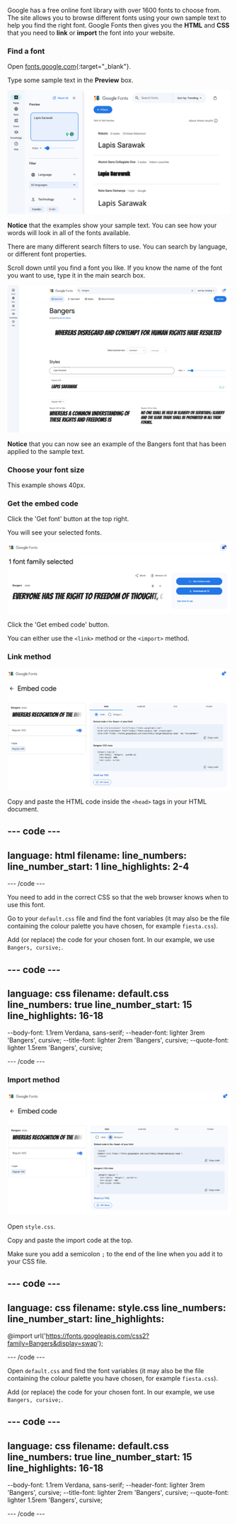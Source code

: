 Google has a free online font library with over 1600 fonts to choose from. The site allows you to browse different fonts using your own sample text to help you find the right font. Google Fonts then gives you the **HTML** and **CSS** that you need to **link** or **import** the font into your website. 

### Find a font

Open [fonts.google.com](https://fonts.google.com/){:target="_blank"}.

Type some sample text in the **Preview** box.

![The Google Fonts search page. The words 'Lapis Sarawak' are in the preview box.](images/custom.png)

**Notice** that the examples show your sample text. You can see how your words will look in all of the fonts available. 

There are many different search filters to use. You can search by language, or different font properties.

Scroll down until you find a font you like. If you know the name of the font you want to use, type it in the main search box. 

!['Bangers' has been typed into the search box.](images/bangers.png)

**Notice** that you can now see an example of the Bangers font that has been applied to the sample text. 

### Choose your font size 

This example shows 40px.

### Get the embed code

Click the 'Get font' button at the top right.

You will see your selected fonts.

![The selected fonts.](images/selected-font.png)

Click the 'Get embed code' button.

You can either use the `<link>` method or the `<import>` method.

### Link method

![The HTML to copy.](images/link.png)

Copy and paste the HTML code inside the `<head>` tags in your HTML document.

--- code ---
---
language: html
filename: 
line_numbers: 
line_number_start: 1
line_highlights: 2-4
---

  <!-- Import fonts from Google -->
  <link rel="preconnect" href="https://fonts.googleapis.com">
  <link rel="preconnect" href="https://fonts.gstatic.com" crossorigin>
  <link href="https://fonts.googleapis.com/css2?family=Bangers&display=swap" rel="stylesheet">

--- /code ---

You need to add in the correct CSS so that the web browser knows when to use this font. 

Go to your `default.css` file and find the font variables (it may also be the file containing the colour palette you have chosen, for example `fiesta.css`). 

Add (or replace) the code for your chosen font. In our example, we use `Bangers, cursive;`.

--- code ---
---
language: css
filename: default.css
line_numbers: true
line_number_start: 15
line_highlights: 16-18
---
  --body-font: 1.1rem Verdana, sans-serif;
  --header-font: lighter 3rem 'Bangers', cursive;
  --title-font: lighter 2rem 'Bangers', cursive;
  --quote-font: lighter 1.5rem 'Bangers', cursive;

--- /code ---

### Import method

![The CSS to copy.](images/import.png)

Open `style.css`.

Copy and paste the import code at the top.

Make sure you add a semicolon `;` to the end of the line when you add it to your CSS file.

--- code ---
---
language: css
filename: style.css
line_numbers: 
line_number_start: 
line_highlights:
---

@import url('https://fonts.googleapis.com/css2?family=Bangers&display=swap');

--- /code ---

Open `default.css` and find the font variables (it may also be the file containing the colour palette you have chosen, for example `fiesta.css`). 

Add (or replace) the code for your chosen font. In our example, we use `Bangers, cursive;`.

--- code ---
---
language: css
filename: default.css
line_numbers: true
line_number_start: 15
line_highlights: 16-18
---
  --body-font: 1.1rem Verdana, sans-serif;
  --header-font: lighter 3rem 'Bangers', cursive;
  --title-font: lighter 2rem 'Bangers', cursive;
  --quote-font: lighter 1.5rem 'Bangers', cursive;

--- /code ---